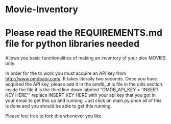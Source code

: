 # Movie-Inventory
# Please read the REQUIREMENTS.md file for python libraries needed
Allows you basic functionalities of making an inventory of your plex MOVIES only.

In order for the to work you must acquire an API key from http://www.omdbapi.com/. It takes literally two seconds. Once you have acquired the API key, please add it in the omdb_utils file in the utils section. inside the file it is the third line down labeled "OMDB_API_KEY = 'INSERT KEY HERE'" replace INSERT KEY HERE with your api key that you got in your email to get this up and running. Just click on main.py once all of this is done and you should be able to get this running. 

Please feel free to fork this whenever you like.
